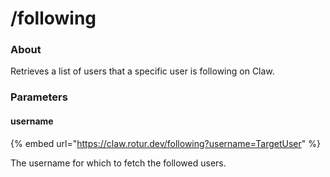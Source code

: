 # /following

### About

Retrieves a list of users that a specific user is following on Claw.

### Parameters

#### username

{% embed url="https://claw.rotur.dev/following?username=TargetUser" %}

The username for which to fetch the followed users.
